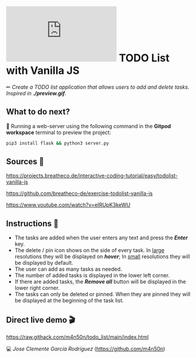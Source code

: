 # ![4Geeks Logo](http://assets.breatheco.de/apis/img/images.php?blob&random&cat=icon&tags=4geeks,16) TODO List with Vanilla JS

✏ *Create a TODO list application that allows users to add and delete tasks. Inspired in **./preview.gif***.

## What to do next?

📄 Running a web-server using the following command in the **Gitpod workspace** terminal to preview the project:

```sh
pip3 install flask && python3 server.py
```

## Sources 📌

<https://projects.breatheco.de/interactive-coding-tutorial/easy/todolist-vanilla-js>

<https://github.com/breatheco-de/exercise-todolist-vanilla-js>

<https://www.youtube.com/watch?v=eIRUpK3keWU>

## Instructions 📄

* The tasks are added when the user enters any text and press the ***Enter*** key.
* The delete / pin icon shows on the side of every task. In <u>large</u> resolutions they will be displayed on ***hover***; In <u>small</u> resolutions they will be displayed by default.
* The user can add as many tasks as needed.
* The number of added tasks is displayed in the lower left corner.
* If there are added tasks, the ***Remove all*** button will be displayed in the lower right corner.
* The tasks can only be deleted or pinned. When they are pinned they will be displayed at the beginning of the task list.

## Direct live demo 🎬

<https://raw.githack.com/m4n50n/todo_list/main/index.html>

💻 _Jose Clemente García Rodríguez_ (<https://github.com/m4n50n>)
